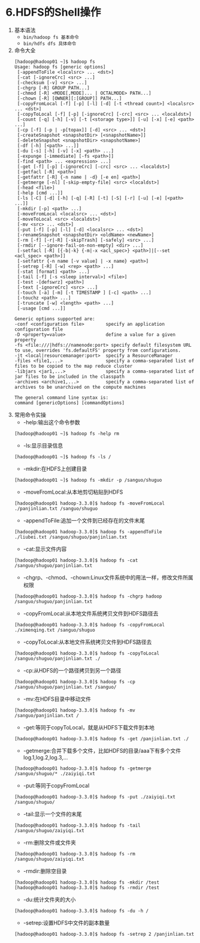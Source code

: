 # 6.HDFS的Shell操作
1. 基本语法
   - `bin/hadoop fs 基本命令`
   - `bin/hdfs dfs 具体命令`
2. 命令大全
   ```
   [hadoop@hadoop01 ~]$ hadoop fs
   Usage: hadoop fs [generic options]
   	[-appendToFile <localsrc> ... <dst>]
   	[-cat [-ignoreCrc] <src> ...]
   	[-checksum [-v] <src> ...]
   	[-chgrp [-R] GROUP PATH...]
   	[-chmod [-R] <MODE[,MODE]... | OCTALMODE> PATH...]
   	[-chown [-R] [OWNER][:[GROUP]] PATH...]
   	[-copyFromLocal [-f] [-p] [-l] [-d] [-t <thread count>] <localsrc> ... <dst>]
   	[-copyToLocal [-f] [-p] [-ignoreCrc] [-crc] <src> ... <localdst>]
   	[-count [-q] [-h] [-v] [-t [<storage type>]] [-u] [-x] [-e] <path> ...]
   	[-cp [-f] [-p | -p[topax]] [-d] <src> ... <dst>]
   	[-createSnapshot <snapshotDir> [<snapshotName>]]
   	[-deleteSnapshot <snapshotDir> <snapshotName>]
   	[-df [-h] [<path> ...]]
   	[-du [-s] [-h] [-v] [-x] <path> ...]
   	[-expunge [-immediate] [-fs <path>]]
   	[-find <path> ... <expression> ...]
   	[-get [-f] [-p] [-ignoreCrc] [-crc] <src> ... <localdst>]
   	[-getfacl [-R] <path>]
   	[-getfattr [-R] {-n name | -d} [-e en] <path>]
   	[-getmerge [-nl] [-skip-empty-file] <src> <localdst>]
   	[-head <file>]
   	[-help [cmd ...]]
   	[-ls [-C] [-d] [-h] [-q] [-R] [-t] [-S] [-r] [-u] [-e] [<path> ...]]
   	[-mkdir [-p] <path> ...]
   	[-moveFromLocal <localsrc> ... <dst>]
   	[-moveToLocal <src> <localdst>]
   	[-mv <src> ... <dst>]
   	[-put [-f] [-p] [-l] [-d] <localsrc> ... <dst>]
   	[-renameSnapshot <snapshotDir> <oldName> <newName>]
   	[-rm [-f] [-r|-R] [-skipTrash] [-safely] <src> ...]
   	[-rmdir [--ignore-fail-on-non-empty] <dir> ...]
   	[-setfacl [-R] [{-b|-k} {-m|-x <acl_spec>} <path>]|[--set <acl_spec> <path>]]
   	[-setfattr {-n name [-v value] | -x name} <path>]
   	[-setrep [-R] [-w] <rep> <path> ...]
   	[-stat [format] <path> ...]
   	[-tail [-f] [-s <sleep interval>] <file>]
   	[-test -[defswrz] <path>]
   	[-text [-ignoreCrc] <src> ...]
   	[-touch [-a] [-m] [-t TIMESTAMP ] [-c] <path> ...]
   	[-touchz <path> ...]
   	[-truncate [-w] <length> <path> ...]
   	[-usage [cmd ...]]

   Generic options supported are:
   -conf <configuration file>        specify an application configuration file
   -D <property=value>               define a value for a given property
   -fs <file:///|hdfs://namenode:port> specify default filesystem URL to use, overrides 'fs.defaultFS' property from configurations.
   -jt <local|resourcemanager:port>  specify a ResourceManager
   -files <file1,...>                specify a comma-separated list of files to be copied to the map reduce cluster
   -libjars <jar1,...>               specify a comma-separated list of jar files to be included in the classpath
   -archives <archive1,...>          specify a comma-separated list of archives to be unarchived on the compute machines

   The general command line syntax is:
   command [genericOptions] [commandOptions]
   ```
3. 常用命令实操
   - -help:输出这个命令参数
   ```
   [hadoop@hadoop01 ~]$ hadoop fs -help rm
   ```
   - -ls:显示目录信息
   ```
   [hadoop@hadoop01 ~]$ hadoop fs -ls /
   ```
   - -mkdir:在HDFS上创建目录
   ```
   [hadoop@hadoop01 ~]$ hadoop fs -mkdir -p /sanguo/shuguo
   ```
   - -moveFromLocal:从本地剪切粘贴到HDFS
   ```
   [hadoop@hadoop01 hadoop-3.3.0]$ hadoop fs -moveFromLocal ./panjinlian.txt /sanguo/shuguo
   ```
   - -appendToFile:追加一个文件到已经存在的文件末尾
   ```
   [hadoop@hadoop01 hadoop-3.3.0]$ hadoop fs -appendToFile ./liubei.txt /sanguo/shuguo/panjinlian.txt
   ```
   - -cat:显示文件内容
   ```
   [hadoop@hadoop01 hadoop-3.3.0]$ hadoop fs -cat /sanguo/shuguo/panjinlian.txt
   ```
   - -chgrp、-chmod、-chown:Linux文件系统中的用法一样，修改文件所属权限
   ```
   [hadoop@hadoop01 hadoop-3.3.0]$ hadoop fs -chgrp hadoop /sanguo/shuguo/panjinlian.txt
   ```
   - -copyFromLocal:从本地文件系统拷贝文件到HDFS路径去
   ```
   [hadoop@hadoop01 hadoop-3.3.0]$ hadoop fs -copyFromLocal ./ximenqing.txt /sanguo/shuguo
   ```
   - -copyToLocal:从本地文件系统拷贝文件到HDFS路径去
   ```
   [hadoop@hadoop01 hadoop-3.3.0]$ hadoop fs -copyToLocal /sanguo/shuguo/panjinlian.txt ./
   ```
   - -cp:从HDFS的一个路径拷贝到另一个路径
   ```
   [hadoop@hadoop01 hadoop-3.3.0]$ hadoop fs -cp /sanguo/shuguo/panjinlian.txt /sanguo/
   ```
   - -mv:在HDFS目录中移动文件
   ```
   [hadoop@hadoop01 hadoop-3.3.0]$ hadoop fs -mv /sanguo/panjinlian.txt /
   ```
   - -get:等同于copyToLocal，就是从HDFS下载文件到本地
   ```
   [hadoop@hadoop01 hadoop-3.3.0]$ hadoop fs -get /panjinlian.txt ./
   ```
   - -getmerge:合并下载多个文件，比如HDFS的目录/aaa下有多个文件log.1,log.2,log.3,...
   ```
   [hadoop@hadoop01 hadoop-3.3.0]$ hadoop fs -getmerge /sanguo/shuguo/* ./zaiyiqi.txt
   ```
   - -put:等同于copyFromLocal
   ```
   [hadoop@hadoop01 hadoop-3.3.0]$ hadoop fs -put ./zaiyiqi.txt /sanguo/shuguo/
   ```
   - -tail:显示一个文件的末尾
   ```
   [hadoop@hadoop01 hadoop-3.3.0]$ hadoop fs -tail /sanguo/shuguo/zaiyiqi.txt
   ```
   - -rm:删除文件或文件夹
   ```
   [hadoop@hadoop01 hadoop-3.3.0]$ hadoop fs -rm /sanguo/shuguo/zaiyiqi.txt
   ```
   - -rmdir:删除空目录
   ```
   [hadoop@hadoop01 hadoop-3.3.0]$ hadoop fs -mkdir /test
   [hadoop@hadoop01 hadoop-3.3.0]$ hadoop fs -rmdir /test
   ```
   - -du:统计文件夹的大小
   ```
   [hadoop@hadoop01 hadoop-3.3.0]$ hadoop fs -du -h /
   ```
   - -setrep:设置HDFS中文件的副本数量
   ```
   [hadoop@hadoop01 hadoop-3.3.0]$ hadoop fs -setrep 2 /panjinlian.txt
   ```
